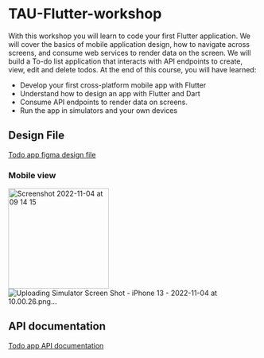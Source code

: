 # TAU-Flutter-workshop
With this workshop you will learn to code your first Flutter application. We will cover the basics of mobile application design, how to navigate across screens, and consume web services to render data on the screen. We will build a To-do list application that interacts with API endpoints to create, view, edit and delete todos. At the end  of this course, you will have learned:
* Develop your first cross-platform mobile app with Flutter
* Understand how to design an app with Flutter and Dart
* Consume API endpoints to render data on screens.
* Run the app in simulators and your own devices


## Design File
[Todo app figma design file](https://www.figma.com/file/y1U2Y6XbxsR46QCa6Sdxsz/ToDos-FrontendMentor-(Community)?node-id=0%3A1)

### Mobile view
<img width="202" alt="Screenshot 2022-11-04 at 09 14 15" src="https://user-images.githubusercontent.com/48961332/199934082-c2aeb916-1e74-4e5c-a5d9-2a32ee24582a.png">![Uploading Simulator Screen Shot - iPhone 13 - 2022-11-04 at 10.00.26.png…]()


## API documentation
[Todo app API documentation](https://documenter.getpostman.com/view/12219256/2s8YRqjVeF)

